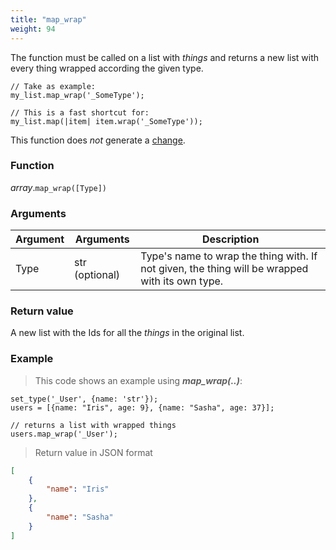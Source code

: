 ```yaml
---
title: "map_wrap"
weight: 94
---
```


The function must be called on a list with *things* and returns a new list with every thing wrapped according the given type.

```thingsdb,syntax_only
// Take as example:
my_list.map_wrap('_SomeType');

// This is a fast shortcut for:
my_list.map(|item| item.wrap('_SomeType'));
```

This function does *not* generate a [change](../../../overview/changes).

### Function

*array*.`map_wrap([Type])`

### Arguments

Argument | Arguments     | Description
-------- | ------------- | -----------
Type     | str (optional)| Type's name to wrap the thing with. If not given, the thing will be wrapped with its own type.

### Return value

A new list with the Ids for all the *things* in the original list.

### Example

> This code shows an example using ***map_wrap(..)***:

```thingsdb,json_response
set_type('_User', {name: 'str'});
users = [{name: "Iris", age: 9}, {name: "Sasha", age: 37}];

// returns a list with wrapped things
users.map_wrap('_User');
```

> Return value in JSON format

```json
[
    {
        "name": "Iris"
    },
    {
        "name": "Sasha"
    }
]
```
